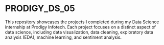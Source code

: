 # PRODIGY_DS_05
This repository showcases the projects I completed during my Data Science internship at Prodigy Infotech. Each project focuses on a distinct aspect of data science, including data visualization, data cleaning, exploratory data analysis (EDA), machine learning, and sentiment analysis.
